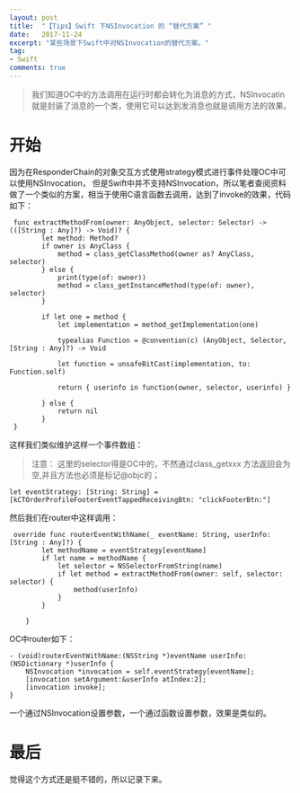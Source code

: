 ```yaml
---
layout: post
title:  "【Tips】Swift 下NSInvocation 的 “替代方案” "
date:   2017-11-24
excerpt: "某些场景下Swift中对NSInvocation的替代方案。"
tag:
- Swift
comments: true
---
```


  > 我们知道OC中的方法调用在运行时都会转化为消息的方式，NSInvocatin就是封装了消息的一个类，使用它可以达到发消息也就是调用方法的效果。

# 开始
因为在ResponderChain的对象交互方式使用strategy模式进行事件处理OC中可以使用NSInvocation， 但是Swift中并不支持NSInvocation，所以笔者查阅资料做了一个类似的方案，相当于使用C语言函数去调用，达到了invoke的效果，代码如下：

```
 func extractMethodFrom(owner: AnyObject, selector: Selector) -> (([String : Any]?) -> Void)? {
        let method: Method?
        if owner is AnyClass {
            method = class_getClassMethod(owner as? AnyClass, selector)
        } else {
            print(type(of: owner))
            method = class_getInstanceMethod(type(of: owner), selector)
        }
        
        if let one = method {
            let implementation = method_getImplementation(one)
            
            typealias Function = @convention(c) (AnyObject, Selector, [String : Any]?) -> Void
            
            let function = unsafeBitCast(implementation, to: Function.self)
            
            return { userinfo in function(owner, selector, userinfo) }
            
        } else {
            return nil
        }
 }
```

这样我们类似维护这样一个事件数组：

> 注意： 这里的selector得是OC中的，不然通过class_getxxx 方法返回会为空,并且方法也必须是标记@objc的；

```
let eventStrategy: [String: String] =  [kCTOrderProfileFooterEventTappedReceivingBtn: "clickFooterBtn:"]
```

然后我们在router中这样调用：

```
 override func routerEventWithName(_ eventName: String, userInfo: [String : Any]?) {
        let methodName = eventStrategy[eventName]
        if let name = methodName {
            let selector = NSSelectorFromString(name)
            if let method = extractMethodFrom(owner: self, selector: selector) {
                method(userInfo)
            }
        }
        
    }

```

OC中router如下：

```
- (void)routerEventWithName:(NSString *)eventName userInfo:(NSDictionary *)userInfo {
    NSInvocation *invocation = self.eventStrategy[eventName];
    [invocation setArgument:&userInfo atIndex:2];
    [invocation invoke];
}
```

一个通过NSInvocation设置参数，一个通过函数设置参数，效果是类似的。


# 最后

觉得这个方式还是挺不错的，所以记录下来。
